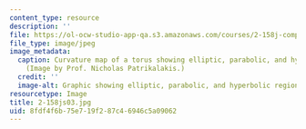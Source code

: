 ```yaml
---
content_type: resource
description: ''
file: https://ol-ocw-studio-app-qa.s3.amazonaws.com/courses/2-158j-computational-geometry-spring-2003/8fdf4f6b75e719f287c46946c5a09062_2-158js03.jpg
file_type: image/jpeg
image_metadata:
  caption: Curvature map of a torus showing elliptic, parabolic, and hyperbolic regions.
    (Image by Prof. Nicholas Patrikalakis.)
  credit: ''
  image-alt: Graphic showing elliptic, parabolic, and hyperbolic regions.
resourcetype: Image
title: 2-158js03.jpg
uid: 8fdf4f6b-75e7-19f2-87c4-6946c5a09062
---
```

